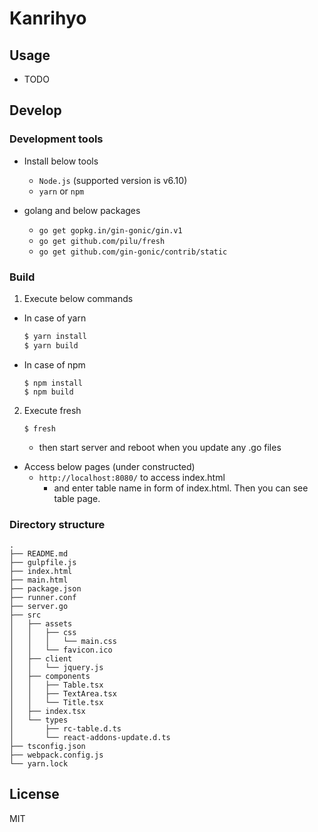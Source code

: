 # Kanrihyo

## Usage

* TODO

## Develop

### Development tools

* Install below tools
  * `Node.js` (supported version is v6.10)
  * `yarn` or `npm`

* golang and below packages
  - `go get gopkg.in/gin-gonic/gin.v1`
  - `go get github.com/pilu/fresh`
  - `go get github.com/gin-gonic/contrib/static`

### Build

1. Execute below commands
  - In case of yarn
      ```sh
      $ yarn install
      $ yarn build
      ```
  - In case of npm
      ```
      $ npm install
      $ npm build
      ```
2. Execute fresh
    ```
    $ fresh
    ```
    - then start server and reboot when you update any .go files

* Access below pages (under constructed)
  - `http://localhost:8080/` to access index.html
      - and enter table name in form of index.html. Then you can see table page.

### Directory structure

```
.
├── README.md
├── gulpfile.js
├── index.html
├── main.html
├── package.json
├── runner.conf
├── server.go
├── src
│   ├── assets
│   │   ├── css
│   │   │   └── main.css
│   │   └── favicon.ico
│   ├── client
│   │   └── jquery.js
│   ├── components
│   │   ├── Table.tsx
│   │   ├── TextArea.tsx
│   │   └── Title.tsx
│   ├── index.tsx
│   └── types
│       ├── rc-table.d.ts
│       └── react-addons-update.d.ts
├── tsconfig.json
├── webpack.config.js
└── yarn.lock
```

## License

MIT
